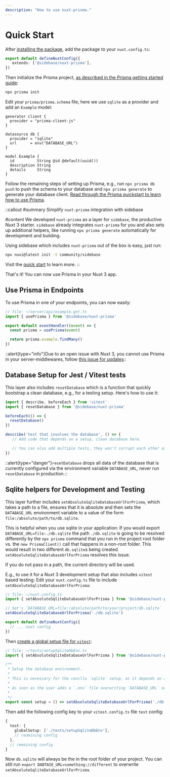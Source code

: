 ```yaml
---
description: "How to use nuxt-prisma."
---
```


# Quick Start

After [installing the package](/nuxt-prisma/getting-started/installation), add the package to your `nuxt.config.ts`:

```ts
export default defineNuxtConfig({
   extends: ['@sidebase/nuxt-prisma'],
})
```

Then initialize the Prisma project, [as described in the Prisma getting started guide](https://www.prisma.io/docs/getting-started/setup-prisma/add-to-existing-project/relational-databases-typescript-postgres#set-up-prisma):
```bash
npx prisma init
```

Edit your `prisma/prisma.schema` file, here we use `sqlite` as a provider and add an `Example` model:
```prisma
generator client {
  provider = "prisma-client-js"
}

datasource db {
  provider = "sqlite"
  url      = env("DATABASE_URL")
}

model Example {
  id          String @id @default(uuid())
  description String
  details     String
}
```

Follow the remaining steps of setting up Prisma, e.g., run `npx prisma db push` to push the schema to your database and `npx prisma generate` to generate your database client. [Read through the Prisma quickstart to learn how to use Prisma](https://www.prisma.io/docs/getting-started/quickstart).

::callout
#summary
Simplify `nuxt-prisma` integration with sidebase

#content
We developed `nuxt-prisma` as a layer for `sidebase`, the productive Nuxt 3 starter. `sidebase` already integrates `nuxt-prisma` for you and also sets up additional helpers, like running `npx prisma generate` automatically for development and building.

Using sidebase which includes `nuxt-prisma` out of the box is easy, just run:
```sh
npx nuxi@latest init -t community/sidebase
```

Visit the [quick start](/sidebase/getting-started) to learn more.
::


That's it! You can now use Prisma in your Nuxt 3 app.

## Use Prisma in Endpoints

To use Prisma in one of your endpoints, you can now easily:
```ts
// file: ~/server/api/example.get.ts
import { usePrisma } from '@sidebase/nuxt-prisma'

export default eventHandler((event) => {
  const prisma = usePrisma(event)

  return prisma.example.findMany()
})
```

::alert{type="info"}Due to an open issue with Nuxt 3, you cannot use Prisma in your server-middlewares, follow [this issue for updates](https://github.com/nuxt/framework/issues/3222#issuecomment-1345195929)::

## Database Setup for Jest / Vitest tests

This layer also includes `resetDatabase` which is a function that quickly bootstrap a clean database, e.g., for a testing setup. Here's how to use it:
```ts
import { describe, beforeEach } from 'vitest'
import { resetDatabase } from '@sidebase/nuxt-prisma'

beforeEach(() => {
  resetDatabase()
})

describe('test that involves the database', () => {
   // Add code that depends on a setup, clean database here.

   // You can also add multiple tests, they won't corrupt each other as the database is cleaned up after every go
})
```

::alert{type="danger"}`resetDatabase` drops all data of the database that is currently configured via the environment variable `DATABASE_URL`, never run `resetDatabase` in production.::

## Sqlite helpers for Development and Testing

This layer further includes `setAbsoluteSqliteDatabaseUrlForPrisma`, which takes a path to a file, ensures that it is absolute and then sets the `DATABASE_URL` environment variable to a value of the form `file:/absolute/path/to/db.sqlite`.

This is helpful when you use sqlite in your application: If you would export `DATABASE_URL=file:./db.sqlite` the path `./db.sqlite` is going to be resolved differently by the `npx prisma` command that you run in the project root folder vs. the `new PrismaClient()` call that happens in a non-root folder. This would result in two different `db.sqlite`s being created. `setAbsoluteSqliteDatabaseUrlForPrisma` resolves this issue.

If you do not pass in a path, the current directory will be used.

E.g., to use it for a Nuxt 3 development setup that also includes `vitest` based testing: Edit your `nuxt.config.ts` file to include `setAbsoluteSqliteDatabaseUrlForPrisma`:
```ts
// file: ~/nuxt.config.ts
import { setAbsoluteSqliteDatabaseUrlForPrisma } from '@sidebase/nuxt-prisma'

// Set's `DATABASE_URL=file:/absolute/path/to/your/project/db.sqlite`
setAbsoluteSqliteDatabaseUrlForPrisma('./db.sqlite')

export default defineNuxtConfig({
  // ... nuxt config
})
```

Then [create a global setup file for `vitest`](https://vitest.dev/config/#globalsetup):
```ts
// file: ~/tests/setupSqliteDbEnv.ts
import { setAbsoluteSqliteDatabaseUrlForPrisma } from '@sidebase/nuxt-prisma'

/**
 * Setup the database environment.
 *
 * This is necessary for the vanilla `sqlite` setup, as it depends on a file that is in an absolute place.
 *
 * As soon as the user adds a `.env` file overwriting `DATABASE_URL` or export `DATABSE_URL` themselves we do not want to set the database url manually any longer.
 *
 */
export const setup = () => setAbsoluteSqliteDatabaseUrlForPrisma('./db.sqlite')
```

Then add the following config key to your `vitest.config.ts` file `test` config:
```ts
{
  test: {
    globalSetup: ['./tests/setupSqliteDbEnv'],
    // reamining config
  },
  // remaining config
}
```

Now `db.sqlite` will always be the in the root folder of your project. You can still run `export DABTASE_URL=something://different` to overwrite `setAbsoluteSqliteDatabaseUrlForPrisma`.
